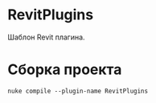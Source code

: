 # RevitPlugins
Шаблон Revit плагина.

# Сборка проекта
```
nuke compile --plugin-name RevitPlugins
```
